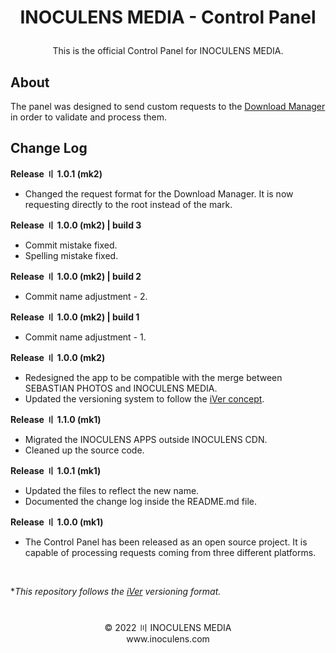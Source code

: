# <p align="center"><b>INOCULENS MEDIA</b> - Control Panel

<p align="center">This is the official Control Panel for INOCULENS MEDIA.<br>

## About
The panel was designed to send custom requests to the [Download Manager](https://github.com/inoculens/download-manager) in order to validate and process them.<br>

## Change Log
<b>Release 〢 1.0.1 (mk2)</b>

- Changed the request format for the Download Manager. It is now requesting directly to the root instead of the mark.

<b>Release 〢 1.0.0 (mk2) | build 3</b>

- Commit mistake fixed.
- Spelling mistake fixed.

<b>Release 〢 1.0.0 (mk2) | build 2</b>

- Commit name adjustment - 2.

<b>Release 〢 1.0.0 (mk2) | build 1</b>

- Commit name adjustment - 1.

<b>Release 〢 1.0.0 (mk2)</b>

- Redesigned the app to be compatible with the merge between SEBASTIAN PHOTOS and INOCULENS MEDIA.
- Updated the versioning system to follow the [iVer concept](https://github.com/frontfacer/iVer).

<b>Release 〢 1.1.0 (mk1)</b>

- Migrated the INOCULENS APPS outside INOCULENS CDN.
- Cleaned up the source code.

<b>Release 〢 1.0.1 (mk1)</b>

- Updated the files to reflect the new name.
- Documented the change log inside the README.md file.

<b>Release 〢 1.0.0 (mk1)</b>

- The Control Panel has been released as an open source project. It is capable of processing requests coming from three different platforms.

<br>

**This repository follows the [iVer](https://github.com/frontfacer/iVer) versioning format.*

#
<p align="center">© 2022 〣 INOCULENS MEDIA<br/>www.inoculens.com</p>